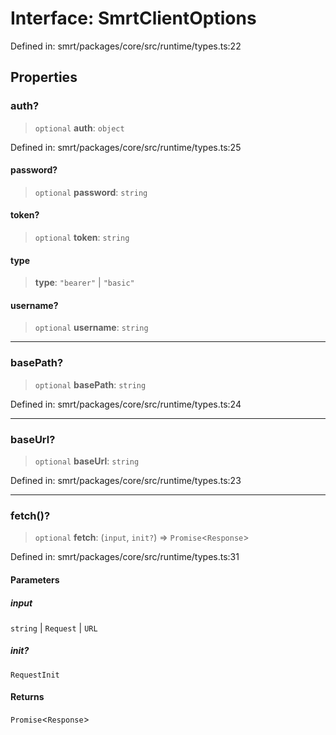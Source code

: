 # Interface: SmrtClientOptions

Defined in: smrt/packages/core/src/runtime/types.ts:22

## Properties

### auth?

> `optional` **auth**: `object`

Defined in: smrt/packages/core/src/runtime/types.ts:25

#### password?

> `optional` **password**: `string`

#### token?

> `optional` **token**: `string`

#### type

> **type**: `"bearer"` \| `"basic"`

#### username?

> `optional` **username**: `string`

***

### basePath?

> `optional` **basePath**: `string`

Defined in: smrt/packages/core/src/runtime/types.ts:24

***

### baseUrl?

> `optional` **baseUrl**: `string`

Defined in: smrt/packages/core/src/runtime/types.ts:23

***

### fetch()?

> `optional` **fetch**: (`input`, `init?`) => `Promise`\<`Response`\>

Defined in: smrt/packages/core/src/runtime/types.ts:31

#### Parameters

##### input

`string` | `Request` | `URL`

##### init?

`RequestInit`

#### Returns

`Promise`\<`Response`\>
